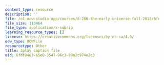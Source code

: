 ```yaml
---
content_type: resource
description: ''
file: /ol-ocw-studio-app/courses/8-286-the-early-universe-fall-2013/6fdf046365e8354796c389a2c974e2c3_6b83DypBeYg.srt
file_size: 113464
file_type: application/x-subrip
learning_resource_types: []
license: https://creativecommons.org/licenses/by-nc-sa/4.0/
ocw_type: OCWFile
resourcetype: Other
title: 3play caption file
uid: 6fdf0463-65e8-3547-96c3-89a2c974e2c3
---
```


